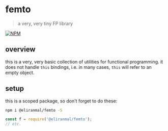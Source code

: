 # femto

> a very, very tiny FP library

[![NPM][1]][2]


## overview

this is a very, very basic collection of utilities for functional programming.
it does not handle `this` bindings, i.e. in many cases, `this` will refer to an empty object.


## setup

this is a scoped package, so don't forget to do these:

```bash
npm i @eliranmal/femto -S
```

```js
const f = require('@eliranmal/femto');
// etc.
```




[1]: https://img.shields.io/npm/v/@eliranmal/femto.svg?style=flat-square
[2]: https://www.npmjs.com/package/@eliranmal/femto

